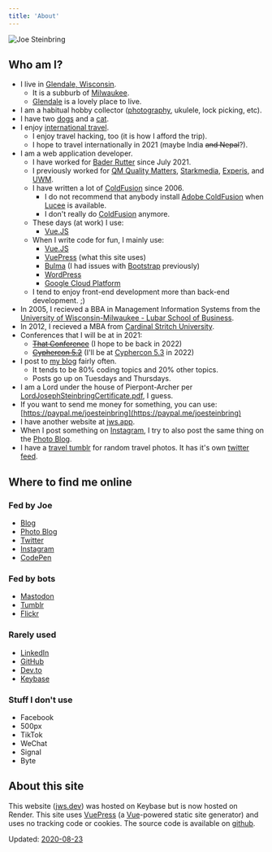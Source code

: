 ```yaml
---
title: 'About'
---
```


<link rel="manifest" href="manifest.json">
<link rel="webmention" href="https://webmention.io/jws.dev/webmention" />
<link rel="pingback" href="https://webmention.io/jws.dev/xmlrpc" />

![Joe Steinbring](logo.png)

## Who am I?

* I live in [Glendale, Wisconsin](http://www.glendale-wi.org/).
	* It is a subburb of [Milwaukee](https://city.milwaukee.gov/).
	* [Glendale](https://en.wikipedia.org/wiki/Glendale,_Wisconsin) is a lovely place to live.
* I am a habitual hobby collector ([photography](https://photos.jws.app/), ukulele, lock picking, etc).
* I have two [dogs](https://blog.jws.app/tag/dogs/) and a [cat](https://blog.jws.app/tag/cat/).
* I enjoy [international travel](TravelGoals.html).
	* I enjoy travel hacking, too (it is how I afford the trip).
	* I hope to travel internationally in 2021 (maybe India ~~and Nepal~~?).
* I am a web application developer.
	* I have worked for [Bader Rutter](https://baderrutter.com/) since July 2021.
	* I previously worked for [QM Quality Matters](https://www.qualitymatters.org/), [Starkmedia](https://www.starkmedia.com/), [Experis](http://www.experis.com/), and [UWM](https://uwm.edu).
	* I have written a lot of [ColdFusion](https://en.wikipedia.org/wiki/ColdFusion_Markup_Language) since 2006.
		* I do not recommend that anybody install [Adobe ColdFusion](https://www.adobe.com/products/coldfusion-family.html) when [Lucee](https://lucee.org/) is available.
		* I don't really do [ColdFusion](https://cfdocs.org/) anymore.
	* These days (at work) I use:
		* [Vue.JS](https://blog.jws.app/tag/vue-js/)
	* When I write code for fun, I mainly use:
		* [Vue.JS](https://blog.jws.app/tag/vue-js/)
		* [VuePress](https://blog.jws.app/tag/vuepress/) (what this site uses)
		* [Bulma](https://blog.jws.app/tag/bulma/) (I had issues with [Bootstrap](https://getbootstrap.com/) previously)
		* [WordPress](https://wordpress.org/)
		* [Google Cloud Platform](https://cloud.google.com/)
	* I tend to enjoy front-end development more than back-end development. ;)
* In 2005, I recieved a BBA in Management Information Systems from the [University of Wisconsin-Milwaukee - Lubar School of Business](https://uwm.edu/business/).
* In 2012, I recieved a MBA from [Cardinal Stritch University](https://www.stritch.edu/academics/programs/badgm).
* Conferences that I will be at in 2021:
	* ~~[That Conference](https://www.thatconference.com/wi/2021)~~ (I hope to be back in 2022)
	* ~~[Cyphercon 5.2](https://cyphercon.com/)~~ (I'll be at [Cyphercon 5.3](https://cyphercon.com/) in 2022)
* I post to [my blog](https://blog.jws.app/) fairly often.
	* It tends to be 80% coding topics and 20% other topics.
	* Posts go up on Tuesdays and Thursdays.
* I am a Lord under the house of Pierpont-Archer per [LordJosephSteinbringCertificate.pdf](/pdf/LordJosephSteinbringCertificate.pdf), I guess.
* If you want to send me money for something, you can use: [https://paypal.me/joesteinbring](https://paypal.me/joesteinbring)
* I have another website at <a rel="me" href="https://jws.app">jws.app</a>.
* When I post something on <a rel="me" href="https://www.instagram.com/joesteinbring/">Instagram</a>, I try to also post the same thing on the <a rel="me" href="https://photos.jws.app">Photo Blog</a>.
* I have a [travel tumblr](https://travels.jws.app/) for random travel photos.  It has it's own [twitter feed](https://twitter.com/JWSTravels).

## Where to find me online

### Fed by Joe

* <a rel="me" href="https://blog.jws.app">Blog</a>
* <a rel="me" href="https://photos.jws.app">Photo Blog</a>
* <a rel="me" href="https://twitter.com/steinbring">Twitter</a>
* <a rel="me" href="https://www.instagram.com/joesteinbring/">Instagram</a>
* <a rel="me" href="https://codepen.io/steinbring">CodePen</a>

### Fed by bots

* <a rel="me" href="https://mastodon.social/@steinbring">Mastodon</a>
* <a rel="me" href="https://steinbring.jws.app/">Tumblr</a>
* <a rel="me" href="https://www.flickr.com/photos/joesteinbring/">Flickr</a>

### Rarely used

* <a rel="me" href="https://www.linkedin.com/in/steinbring/">LinkedIn</a>
* <a rel="me" href="https://github.com/steinbring/">GitHub</a>
* <a rel="me" href="https://dev.to/steinbring/">Dev.to</a>
* <a ref="me" href="https://keybase.io/steinbring">Keybase</a>

### Stuff I don't use

* Facebook
* 500px
* TikTok
* WeChat
* Signal
* Byte

## About this site

This website ([jws.dev](https://jws.dev)) was hosted on Keybase but is now hosted on Render. This site uses [VuePress](https://vuepress.vuejs.org/) (a [Vue](https://vuejs.org/)-powered static site generator) and uses no tracking code or cookies.  The source code is available on [github](https://github.com/steinbring/jws.dev).

Updated:  [2020-08-23](https://web.archive.org/web/*/https://jws.dev)

